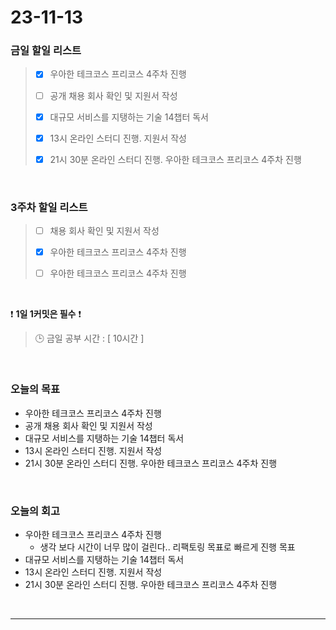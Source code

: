 # 23-11-13
### 금일 할일 리스트
> - [x]  우아한 테크코스 프리코스 4주차 진행
>
> - [ ]  공개 채용 회사 확인 및 지원서 작성
>
> - [x]  대규모 서비스를 지탱하는 기술 14챕터 독서
>
> - [x]  13시 온라인 스터디 진행. 지원서 작성
>
> - [x]  21시 30분 온라인 스터디 진행. 우아한 테크코스 프리코스 4주차 진행



<br/>

### 3주차 할일 리스트  
> - [ ]  채용 회사 확인 및 지원서 작성
>
> - [x]  우아한 테크코스 프리코스 4주차 진행
>
> - [ ]  우아한 테크코스 프리코스 4주차 진행

<br/>

❗ **1일 1커밋은 필수** ❗
> 🕒 금일 공부 시간 : [ 10시간 ]
  
<br/>

### 오늘의 목표
- 우아한 테크코스 프리코스 4주차 진행
- 공개 채용 회사 확인 및 지원서 작성
- 대규모 서비스를 지탱하는 기술 14챕터 독서
- 13시 온라인 스터디 진행. 지원서 작성
- 21시 30분 온라인 스터디 진행. 우아한 테크코스 프리코스 4주차 진행

<br>

### 오늘의 회고
- 우아한 테크코스 프리코스 4주차 진행
    - 생각 보다 시간이 너무 많이 걸린다.. 리팩토링 목표로 빠르게 진행 목표
- 대규모 서비스를 지탱하는 기술 14챕터 독서
- 13시 온라인 스터디 진행. 지원서 작성
- 21시 30분 온라인 스터디 진행. 우아한 테크코스 프리코스 4주차 진행


<br/>

------------  
